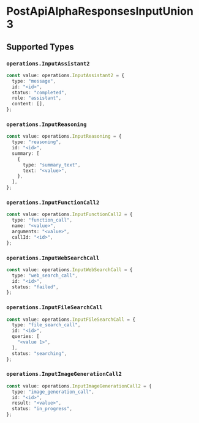 # PostApiAlphaResponsesInputUnion3


## Supported Types

### `operations.InputAssistant2`

```typescript
const value: operations.InputAssistant2 = {
  type: "message",
  id: "<id>",
  status: "completed",
  role: "assistant",
  content: [],
};
```

### `operations.InputReasoning`

```typescript
const value: operations.InputReasoning = {
  type: "reasoning",
  id: "<id>",
  summary: [
    {
      type: "summary_text",
      text: "<value>",
    },
  ],
};
```

### `operations.InputFunctionCall2`

```typescript
const value: operations.InputFunctionCall2 = {
  type: "function_call",
  name: "<value>",
  arguments: "<value>",
  callId: "<id>",
};
```

### `operations.InputWebSearchCall`

```typescript
const value: operations.InputWebSearchCall = {
  type: "web_search_call",
  id: "<id>",
  status: "failed",
};
```

### `operations.InputFileSearchCall`

```typescript
const value: operations.InputFileSearchCall = {
  type: "file_search_call",
  id: "<id>",
  queries: [
    "<value 1>",
  ],
  status: "searching",
};
```

### `operations.InputImageGenerationCall2`

```typescript
const value: operations.InputImageGenerationCall2 = {
  type: "image_generation_call",
  id: "<id>",
  result: "<value>",
  status: "in_progress",
};
```

